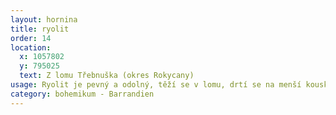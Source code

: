```yaml
---
layout: hornina
title: ryolit
order: 14
location:
  x: 1057802
  y: 795025
  text: Z lomu Třebnuška (okres Rokycany)
usage: Ryolit je pevný a odolný, těží se v lomu, drtí se na menší kousky, které se pak třídí podle velikosti. Přidává se do betonových a asfaltových směsí pro stavební účely.
category: bohemikum - Barrandien
---
```


